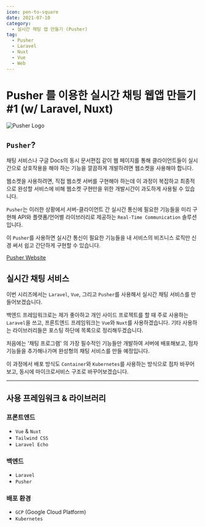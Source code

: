 ```yaml
---
icon: pen-to-square
date: 2021-07-10
category:
  - 실시간 채팅 앱 만들기 (Pusher)
tag:
  - Pusher
  - Laravel
  - Nuxt
  - Vue
  - Web
---
```


# Pusher 를 이용한 실시간 채팅 웹앱 만들기 #1 (w/ Laravel, Nuxt)

![Pusher Logo](https://images.velog.io/images/bdu00chch/post/1931db79-06f1-41c0-a400-c63ead2bcfbc/PUSHER.png)

## `Pusher`?

채팅 서비스나 구글 Docs의 동시 문서편집 같이 웹 페이지를 통해 클라이언트들이 실시간으로 상호작용을 해야 하는 기능을 깔끔하게 개발하려면 웹소켓을 사용해야 합니다.

웹소켓을 사용하려면, 직접 웹소켓 서버를 구현해야 하는데 이 과정이 복잡하고 최종적으로 완성할 서비스에 비해 웹소켓 구현만을 위한 개발시간이 과도하게 사용될 수 있습니다.

`Pusher`는 이러한 상황에서 서버-클라이언트 간 실시간 통신에 필요한 기능들을 미리 구현해 API와 플랫폼/언어별 라이브러리로 제공하는 `Real-Time Communication` 솔루션입니다.

이 `Pusher`를 사용하면 실시간 통신이 필요한 기능들을 내 서비스의 비즈니스 로직만 신경 써서 쉽고 간단하게 구현할 수 있습니다.

[Pusher Website](https://pusher.com/channels)


## 실시간 채팅 서비스
이번 시리즈에서는 `Laravel`, `Vue`, 그리고 `Pusher`를 사용해서 실시간 채팅 서비스를 만들어보겠습니다.

백엔드 프레임워크로는 제가 좋아하고 개인 사이드 프로젝트를 할 때 주로 사용하는 `Laravel`을 쓰고, 프론트엔드 프레임워크는 `Vue`와 `Nuxt`를 사용하겠습니다. 기타 사용하는 라이브러리들은 포스팅 하단에 목록으로 정리해두겠습니다.

처음에는 '채팅 프로그램' 의 가장 필수적인 기능들만 개발하여 서버에 배포해보고, 점차 기능들을 추가해나가며 완성형의 채팅 서비스를 만들 예정입니다.

이 과정에서 배포 방식도 `Container`와 `Kubernetes`를 사용하는 방식으로 점차 바꾸어보고, 동시에 마이크로서비스 구조로 바꾸어보겠습니다.

---

## 사용 프레임워크 & 라이브러리

### 프론트엔드

- `Vue` & `Nuxt`
- `Tailwind CSS`
- `Laravel Echo`

### 백엔드

- `Laravel`
- `Pusher`

### 배포 환경

- `GCP` (Google Cloud Platform)
- `Kubernetes`
